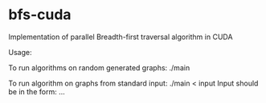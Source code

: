 # bfs-cuda
Implementation of parallel Breadth-first traversal algorithm in CUDA

Usage:

To run algorithms on random generated graphs:
./main<start vertex> <number of vertices> <number of edges>

To run algorithm on graphs from standard input:
./main <start vertex> < input
Input should be in the form:
<number of vertices> <number of edges>
<end of edge1> <end of edge1>
<end of edge2> <end of edge2>
...


